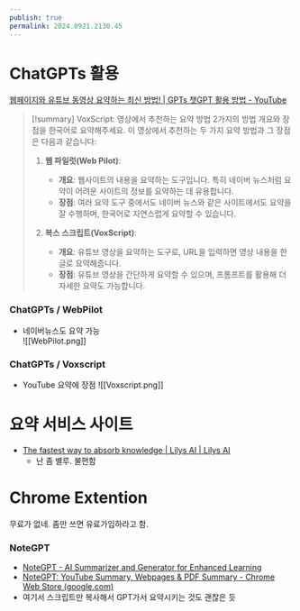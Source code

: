 ```yaml
---
publish: true
permalink: 2024.0921.2130.45
---
```

# ChatGPTs 활용
[웹페이지와 유튜브 동영상 요약하는 최신 방법! | GPTs 챗GPT 활용 방법 - YouTube](https://www.youtube.com/watch?v=vts4Qvtlyj4)
> [!summary] VoxScript: 영상에서 추천하는 요약 방법 2가지의 방법 개요와 장점을 한국어로 요약해주세요.
> 이 영상에서 추천하는 두 가지 요약 방법과 그 장점은 다음과 같습니다:
> 
> 1. **웹 파일럿(Web Pilot)**:
>    - **개요**: 웹사이트의 내용을 요약하는 도구입니다. 특히 네이버 뉴스처럼 요약이 어려운 사이트의 정보를 요약하는 데 유용합니다.
>    - **장점**: 여러 요약 도구 중에서도 네이버 뉴스와 같은 사이트에서도 요약을 잘 수행하며, 한국어로 자연스럽게 요약할 수 있습니다.
> 
> 2. **복스 스크립트(VoxScript)**:
>    - **개요**: 유튜브 영상을 요약하는 도구로, URL을 입력하면 영상 내용을 한글로 요약해줍니다.
>    - **장점**: 유튜브 영상을 간단하게 요약할 수 있으며, 프롬프트를 활용해 더 자세한 요약도 가능합니다.
### ChatGPTs / WebPilot
- 네이버뉴스도 요약 가능	
![[WebPilot.png]]
### ChatGPTs / Voxscript
- YouTube 요약에 장점
![[Voxscript.png]]

# 요약 서비스 사이트
- [The fastest way to absorb knowledge | Lilys AI | Lilys AI](https://lilys.ai/)
	- 난 좀 별루. 불편함

# Chrome Extention
무료가 없네. 좀만 쓰면 유료가입하라고 함.
### NoteGPT
- [NoteGPT - AI Summarizer and Generator for Enhanced Learning](https://notegpt.io/)
- [NoteGPT: YouTube Summary, Webpages & PDF Summary - Chrome Web Store (google.com)](https://chromewebstore.google.com/detail/notegpt-youtube-summary-w/baecjmoceaobpnffgnlkloccenkoibbb?hl=en&utm_source=ng_home)
- 여기서 스크립트만 복사해서 GPT가서 요약시키는 것도 괜찮은 듯
